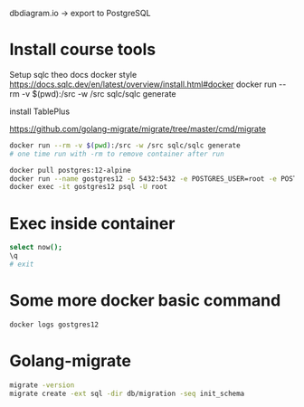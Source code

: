 dbdiagram.io -> export to PostgreSQL

# Install course tools

Setup sqlc theo docs docker style
https://docs.sqlc.dev/en/latest/overview/install.html#docker
docker run --rm -v $(pwd):/src -w /src sqlc/sqlc generate

install TablePlus

https://github.com/golang-migrate/migrate/tree/master/cmd/migrate

```bash
docker run --rm -v $(pwd):/src -w /src sqlc/sqlc generate
# one time run with -rm to remove container after run

docker pull postgres:12-alpine
docker run --name gostgres12 -p 5432:5432 -e POSTGRES_USER=root -e POSTGRES_PASSWORD=secret -d postgres:12-alpine
docker exec -it gostgres12 psql -U root

```

# Exec inside container

```bash
select now();
\q
# exit

```

# Some more docker basic command

```bash
docker logs gostgres12
```

# Golang-migrate

```bash
migrate -version
migrate create -ext sql -dir db/migration -seq init_schema
```
